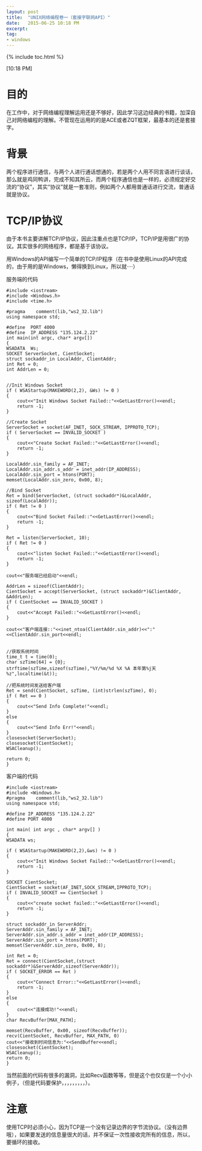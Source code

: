 ```yaml
---
layout: post
title:  "UNIX网络编程卷一（套接字联网API）"
date:   2015-06-25 10:18 PM
excerpt:
tag:
- windows
---
```


{% include toc.html %}

[10:18 PM]


# 目的
在工作中，对于网络编程理解运用还是不够好，因此学习这边经典的书籍，加深自己对网络编程的理解。不管现在运用的的是ACE或者ZQT框架，最基本的还是套接字。

# 背景
两个程序进行通信，与两个人进行通话想通的，若是两个人用不同言语进行谈话，那么就是鸡同鸭讲，完成不知其所云，而两个程序通信也是一样的，必须规定好交流的“协议”，其实“协议”就是一套准则，例如两个人都用普通话进行交流，普通话就是协议。

# TCP/IP协议
由于本书主要讲解TCP/IP协议，因此注重点也是TCP/IP，TCP/IP是用很广的协议。其实很多的网络程序，都是基于该协议。

用Windows的API编写一个简单的TCP/IP程序（在书中是使用Linux的API完成的，由于用的是Windows，懒得换到Linux，所以就····）

服务端的代码

	#include <iostream>
	#include <Windows.h>
	#include <time.h>

	#pragma    comment(lib,"ws2_32.lib") 
	using namespace std;
	
	#define  PORT 4000
	#define  IP_ADDRESS "135.124.2.22"
    int main(int argc, char* argv[])
	{
	WSADATA  Ws;
	SOCKET ServerSocket, CientSocket;
	struct sockaddr_in LocalAddr, ClientAddr;
	int Ret = 0;
	int AddrLen = 0;
	

	//Init Windows Socket
	if ( WSAStartup(MAKEWORD(2,2), &Ws) != 0 )
	{
		cout<<"Init Windows Socket Failed::"<<GetLastError()<<endl;
		return -1;
	}

	//Create Socket
	ServerSocket = socket(AF_INET, SOCK_STREAM, IPPROTO_TCP);
	if ( ServerSocket == INVALID_SOCKET )
	{
		cout<<"Create Socket Failed::"<<GetLastError()<<endl;
		return -1;
	}

	LocalAddr.sin_family = AF_INET;
	LocalAddr.sin_addr.s_addr = inet_addr(IP_ADDRESS);
	LocalAddr.sin_port = htons(PORT);
	memset(LocalAddr.sin_zero, 0x00, 8);

	//Bind Socket
	Ret = bind(ServerSocket, (struct sockaddr*)&LocalAddr, sizeof(LocalAddr));
	if ( Ret != 0 )
	{
		cout<<"Bind Socket Failed::"<<GetLastError()<<endl;
		return -1;
	}

	Ret = listen(ServerSocket, 10);
	if ( Ret != 0 )
	{
		cout<<"listen Socket Failed::"<<GetLastError()<<endl;
		return -1;
	}

	cout<<"服务端已经启动"<<endl;

	AddrLen = sizeof(ClientAddr);
	CientSocket = accept(ServerSocket, (struct sockaddr*)&ClientAddr, &AddrLen);
	if ( CientSocket == INVALID_SOCKET )
	{
		cout<<"Accept Failed::"<<GetLastError()<<endl;
	}

	cout<<"客户端连接::"<<inet_ntoa(ClientAddr.sin_addr)<<":"<<ClientAddr.sin_port<<endl;


	//获取系统时间
	time_t t = time(0);
	char szTime[64] = {0};
	strftime(szTime,sizeof(szTime),"%Y/%m/%d %X %A 本年第%j天 %z",localtime(&t));
	
	//把系统时间发送给客户端
	Ret = send(CientSocket, szTime, (int)strlen(szTime), 0);
	if ( Ret == 0 )
	{
		cout<<"Send Info Complete!"<<endl;
	}
	else
	{
		cout<<"Send Info Err!"<<endl;
	}
	closesocket(ServerSocket);
	closesocket(CientSocket);
	WSACleanup();

	return 0;
	}

客户端的代码

	#include <iostream>
	#include <Windows.h>
	#pragma    comment(lib,"ws2_32.lib")
	using namespace std;

	#define IP_ADDRESS "135.124.2.22"
	#define PORT 4000

	int main( int argc , char* argv[] )
	{
	WSADATA ws;

	if ( WSAStartup(MAKEWORD(2,2),&ws) != 0 )
	{
		cout<<"Init Windows Socket Failed::"<<GetLastError()<<endl;
		return -1;
	}

	SOCKET CientSocket;
	CientSocket = socket(AF_INET,SOCK_STREAM,IPPROTO_TCP);
	if ( INVALID_SOCKET == CientSocket )
	{
		cout<<"create socket failed::"<<GetLastError()<<endl;
		return -1;
	}

	struct sockaddr_in ServerAddr;
	ServerAddr.sin_family = AF_INET;
	ServerAddr.sin_addr.s_addr = inet_addr(IP_ADDRESS);
	ServerAddr.sin_port = htons(PORT);
	memset(ServerAddr.sin_zero, 0x00, 8);

	int Ret = 0;
	Ret = connect(CientSocket,(struct sockaddr*)&ServerAddr,sizeof(ServerAddr));
	if ( SOCKET_ERROR == Ret )
	{
		cout<<"Connect Error::"<<GetLastError()<<endl;
		return -1;
	}
	else
	{
		cout<<"连接成功!"<<endl;
	}
	char RecvBuffer[MAX_PATH];

	memset(RecvBuffer, 0x00, sizeof(RecvBuffer));
	recv(CientSocket, RecvBuffer, MAX_PATH, 0)	
	cout<<"接收到时间信息为:"<<SendBuffer<<endl;
	closesocket(CientSocket);
	WSACleanup();
    return 0;
	}

当然前面的代码有很多的漏洞，比如Recv函数等等，但是这个也仅仅是一个小小例子，（但是代码要保护，，，，，，，，，）。

# 注意
使用TCP时必须小心，因为TCP是一个没有记录边界的字节流协议。（没有边界哦），如果要发送的信息量很大的话，并不保证一次性接收完所有的信息，所以，要循环的接收。
